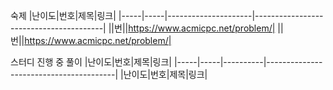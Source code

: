 숙제
|난이도|번호|제목|링크|
|-----|-----|---------------------|----------------------------------------|
||번||https://www.acmicpc.net/problem/|
||번||https://www.acmicpc.net/problem/|

스터디 진행 중 풀이
|난이도|번호|제목|링크|
|-----|-----|----------|----------------------------------------|
|난이도|번호|제목|링크|
